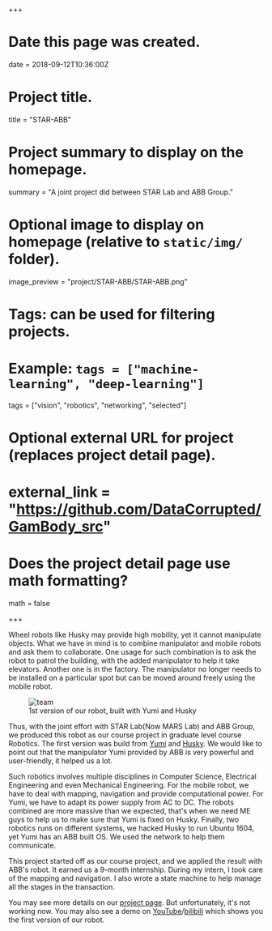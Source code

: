 +++
# Date this page was created.
date = 2018-09-12T10:36:00Z

# Project title.
title = "STAR-ABB"

# Project summary to display on the homepage.
summary = "A joint project did between STAR Lab and ABB Group."

# Optional image to display on homepage (relative to `static/img/` folder).
image_preview = "project/STAR-ABB/STAR-ABB.png"

# Tags: can be used for filtering projects.
# Example: `tags = ["machine-learning", "deep-learning"]`
tags = ["vision", "robotics", "networking", "selected"]

# Optional external URL for project (replaces project detail page).
# external_link = "https://github.com/DataCorrupted/GamBody_src"

# Does the project detail page use math formatting?
math = false

+++

Wheel robots like Husky may provide high mobility, yet it cannot manipulate objects. 
What we have in mind is to combine manipulator and mobile robots and ask them to collaborate. 
One usage for such combination is to ask the robot to patrol the building, with the added manipulator to help it take elevators. 
Another one is in the factory. 
The manipulator no longer needs to be installed on a particular spot but can be moved around freely using the mobile robot.

<figure>
  <img src="/img/project/STAR-ABB/STAR-ABB.png" alt="team"/>
  <figcaption>1st version of our robot, built with Yumi and Husky</figcaption>
</figure>

Thus, with the joint effort with STAR Lab(Now MARS Lab) and ABB Group, we produced this robot as our course project in graduate level course Robotics. 
The first version was build from [Yumi](https://new.abb.com/products/robotics/industrial-robots/yumi) and [Husky](https://www.clearpathrobotics.com/husky-unmanned-ground-vehicle-robot/). 
We would like to point out that the manipulator Yumi provided by ABB is very powerful and user-friendly, it helped us a lot.

Such robotics involves multiple disciplines in Computer Science, Electrical Engineering and even Mechanical Engineering.
For the mobile robot, we have to deal with mapping, navigation and provide computational power. 
For Yumi, we have to adapt its power supply from AC to DC. 
The robots combined are more massive than we expected, that's when we need ME guys to help us to make sure that Yumi is fixed on Husky. 
Finally, two robotics runs on different systems, we hacked Husky to run Ubuntu 1604, yet Yumi has an ABB built OS. 
We used the network to help them communicate.

This project started off as our course project, and we applied the result with ABB's robot. 
It earned us a 9-month internship. 
During my intern, I took care of the mapping and navigation. 
I also wrote a state machine to help manage all the stages in the transaction.

You may see more details on our [project page](robotics.shanghaitech.edu.cn). 
But unfortunately, it's not working now. 
You may also see a demo on [YouTube](https://www.youtube.com/watch?v=QTBZvm4LgKQ)/[bilibili](https://www.bilibili.com/video/av25993612?from=search&seid=14391233130440824408) which shows you the first version of our robot. 
